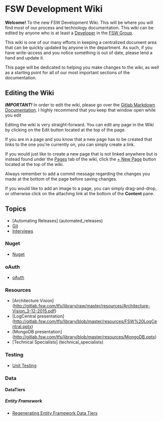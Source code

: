 # FSW Development Wiki
**Welcome!** To the new FSW Development Wiki.  This will be where you will find
most of our process and technology documentation.  This wiki can be edited by
anyone who is at least a [Developer](http://gitlab.fsw.com/help/permissions/permissions)
in the [FSW Group](http://gitlab.fsw.com/groups/tfs/members).

This wiki is one of our many efforts in keeping a centralized document area that
can be quickly updated by anyone in the department.  As such, if you have write-access
and you notice something is out of date, please lend a hand and update it.

This page will be dedicated to helping you make changes to the wiki, as well as
a starting point for all of our most important sections of the documentation.

## Editing the Wiki
**_IMPORTANT!_** In order to edit the wiki, please go over the
[Gitlab Markdown Documentation](http://gitlab.fsw.com/help/markdown/markdown).
I highly recommend that you keep that window open while you edit

Editing the wiki is very straight-forward.  You can edit any page in the Wiki by
clicking on the Edit button located at the top of the page.

If you are in a page and you know that a new page has to be created that links to
the one you're currently on, you can simply create a link.

If you would just like to create a new page that is not linked anywhere but is instead
found under the [Pages](http://gitlab.fsw.com/tfs/library/wikis/pages) tab of the
wiki, click the [+ New Page](http://gitlab.fsw.com/tfs/library/wikis/home#modal-new-wiki)
button located at the top of the wiki.

Always remember to add a commit message regarding the changes you made at the bottom of the page before saving changes.

If you would like to add an image to a page, you can simply drag-and-drop, or otherwise
click on the attaching link at the bottom of the **Content** pane.

## Topics
+ [Automating Releases] (automated_releases)
+ [Git](Git)
+ [Interviews](interview-questions)

### Nuget
+ [Nuget](Nuget/SetupVS)

### oAuth
+ [oAuth](oauth/oAuth2-Index)

### Resources
+ [Architecture Vision] (http://gitlab.fsw.com/tfs/library/raw/master/resources/Architecture-Vision_3-12-2015.pdf)
+ [LogCentral presentation] (http://gitlab.fsw.com/tfs/library/blob/master/resources/FSW%20LogCentral.pptx)
+ [MongoDB presentation] (http://gitlab.fsw.com/tfs/library/blob/master/resources/MongoDB.pptx)
+ [Technical Specialists] (technical_specialists)

### Testing
+ [Unit Testing](Testing/UnitTesting)

### Data
#### DataTiers
##### Entity Framework
+ [Regenerating Entity Framework Data Tiers](data/datatiers/entityFramework/regen)